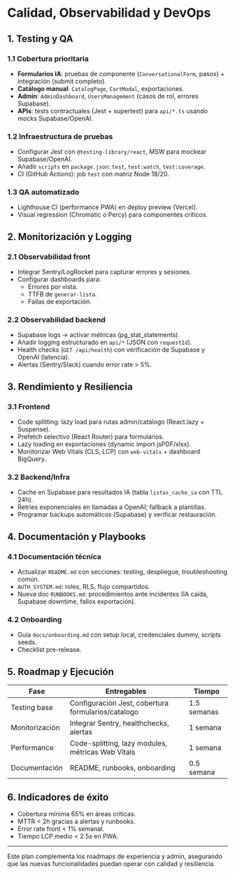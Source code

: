# Calidad, Observabilidad y DevOps

## 1. Testing y QA

### 1.1 Cobertura prioritaria
- **Formularios IA**: pruebas de componente (`ConversationalForm`, pasos) + integración (submit completo).
- **Catálogo manual**: `CatalogPage`, `CartModal`, exportaciones.
- **Admin**: `AdminDashboard`, `UsersManagement` (casos de rol, errores Supabase).
- **APIs**: tests contractuales (Jest + supertest) para `api/*.ts` usando mocks Supabase/OpenAI.

### 1.2 Infraestructura de pruebas
- Configurar Jest con `@testing-library/react`, MSW para mockear Supabase/OpenAI.
- Añadir `scripts` en `package.json`: `test`, `test:watch`, `test:coverage`.
- CI (GitHub Actions): job `test` con matriz Node 18/20.

### 1.3 QA automatizado
- Lighthouse CI (performance PWA) en deploy preview (Vercel).
- Visual regression (Chromatic o Percy) para componentes críticos.

## 2. Monitorización y Logging

### 2.1 Observabilidad front
- Integrar Sentry/LogRocket para capturar errores y sesiones.
- Configurar dashboards para:
  - Errores por vista.
  - TTFB de `generar-lista`.
  - Fallas de exportación.

### 2.2 Observabilidad backend
- Supabase logs → activar métricas (pg_stat_statements).
- Añadir logging estructurado en `api/*` (JSON con `requestId`).
- Health checks (<code>GET /api/health</code>) con verificación de Supabase y OpenAI (latencia).
- Alertas (Sentry/Slack) cuando error rate > 5%.

## 3. Rendimiento y Resiliencia

### 3.1 Frontend
- Code splitting: lazy load para rutas admin/catálogo (React.lazy + Suspense).
- Prefetch selectivo (React Router) para formularios.
- Lazy loading en exportaciones (dynamic import jsPDF/xlsx).
- Monitorizar Web Vitals (CLS, LCP) con `web-vitals` + dashboard BigQuery.

### 3.2 Backend/Infra
- Cache en Supabase para resultados IA (tabla `listas_cache_ia` con TTL 24h).
- Retries exponenciales en llamadas a OpenAI; fallback a plantillas.
- Programar backups automáticos (Supabase) y verificar restauración.

## 4. Documentación y Playbooks

### 4.1 Documentación técnica
- Actualizar `README.md` con secciones: testing, despliegue, troubleshooting común.
- `AUTH_SYSTEM.md`: roles, RLS, flujo compartidos.
- Nueva doc `RUNBOOKS.md`: procedimientos ante incidentes (IA caída, Supabase downtime, fallos exportación).

### 4.2 Onboarding
- Guía `docs/onboarding.md` con setup local, credenciales dummy, scripts seeds.
- Checklist pre-release.

## 5. Roadmap y Ejecución

| Fase | Entregables | Tiempo |
|------|--------------|--------|
| Testing base | Configuración Jest, cobertura formularios/catalogo | 1.5 semanas |
| Monitorización | Integrar Sentry, healthchecks, alertas | 1 semana |
| Performance | Code-splitting, lazy modules, métricas Web Vitals | 1 semana |
| Documentación | README, runbooks, onboarding | 0.5 semana |

## 6. Indicadores de éxito
- Cobertura mínima 65% en áreas críticas.
- MTTR < 2h gracias a alertas y runbooks.
- Error rate front < 1% semanal.
- Tiempo LCP medio < 2.5s en PWA.

---

Este plan complementa los roadmaps de experiencia y admin, asegurando que las nuevas funcionalidades puedan operar con calidad y resiliencia.

